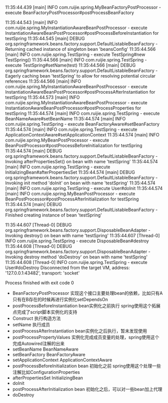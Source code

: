 
11:35:44.439 [main] INFO com.ruijie.spring.MyBeanFactoryPostProcessor - execute BeanFactoryPostProcessor#postProcessBeanFactory

11:35:44.543 [main] INFO com.ruijie.spring.MyInstantiationAwareBeanPostProcessor - execute InstantiationAwareBeanPostProcessor#postProcessBeforeInstantiation for testSpring
11:35:44.545 [main] DEBUG org.springframework.beans.factory.support.DefaultListableBeanFactory - Returning cached instance of singleton bean 'beansConfig'
11:35:44.566 [main] INFO com.ruijie.spring.TestSpring - execute TestSpring#new TestSpring()
11:35:44.566 [main] INFO com.ruijie.spring.TestSpring - execute TestSpring#setName(test)
11:35:44.566 [main] DEBUG org.springframework.beans.factory.support.DefaultListableBeanFactory - Eagerly caching bean 'testSpring' to allow for resolving potential circular references
11:35:44.566 [main] INFO com.ruijie.spring.MyInstantiationAwareBeanPostProcessor - execute InstantiationAwareBeanPostProcessor#postProcessAfterInstantiation for testSpring
11:35:44.573 [main] INFO com.ruijie.spring.MyInstantiationAwareBeanPostProcessor - execute InstantiationAwareBeanPostProcessor#postProcessProperties for testSpring
11:35:44.574 [main] INFO com.ruijie.spring.TestSpring - execute BeanNameAware#setBeanName
11:35:44.574 [main] INFO com.ruijie.spring.TestSpring - execute BeanFactoryAware#setBeanFactory
11:35:44.574 [main] INFO com.ruijie.spring.TestSpring - execute ApplicationContextAware#setApplicationContext
11:35:44.574 [main] INFO com.ruijie.spring.MyBeanPostProcessor - execute BeanPostProcessor#postProcessBeforeInitialization for testSpring
11:35:44.574 [main] DEBUG org.springframework.beans.factory.support.DefaultListableBeanFactory - Invoking afterPropertiesSet() on bean with name 'testSpring'
11:35:44.574 [main] INFO com.ruijie.spring.TestSpring - execute InitializingBean#afterPropertiesSet
11:35:44.574 [main] DEBUG org.springframework.beans.factory.support.DefaultListableBeanFactory - Invoking init method  'doInit' on bean with name 'testSpring'
11:35:44.574 [main] INFO com.ruijie.spring.TestSpring - execute User#doInit
11:35:44.574 [main] INFO com.ruijie.spring.MyBeanPostProcessor - execute BeanPostProcessor#postProcessAfterInitialization for testSpring
11:35:44.574 [main] DEBUG org.springframework.beans.factory.support.DefaultListableBeanFactory - Finished creating instance of bean 'testSpring'

11:35:44.607 [Thread-0] DEBUG org.springframework.beans.factory.support.DisposableBeanAdapter - Invoking destroy() on bean with name 'testSpring'
11:35:44.607 [Thread-0] INFO com.ruijie.spring.TestSpring - execute DisposableBean#destroy
11:35:44.608 [Thread-0] DEBUG org.springframework.beans.factory.support.DisposableBeanAdapter - Invoking destroy method 'doDestroy' on bean with name 'testSpring'
11:35:44.608 [Thread-0] INFO com.ruijie.spring.TestSpring - execute User#doDestroy
Disconnected from the target VM, address: '127.0.0.1:43482', transport: 'socket'

Process finished with exit code 0

- BeanFactoryPostProcessor 实现这个接口主要处理bean的依赖，比如只有A只有在B存在的时候再进行实例化setDependsOn
- postProcessBeforeInstantiation bean实例化之前执行 spring使用这个拓展点完成了script脚本实例化的支持
- Construct 执行构造方法
- setName 执行成员
- postProcessAfterInstantiation bean实例化之后执行，暂未发现使用
- postProcessPropertyValues  实例化完成成员变量的处理，spring使用这个完成Autowired注解的出来
- setBeanName  BeanNameAware
- setBeanFactory   BeanFactoryAware
- setApplicationContext  ApplicationContextAware
- postProcessBeforeInitialization  bean 初始化之前 spring使用这个处理一些注解比如ConfigurationProperties
- afterPropertiesSet  InitializingBean
- doInit
- postProcessAfterInitialization bean 初始化之后，可以对一些bean加上代理
- doDestroy
